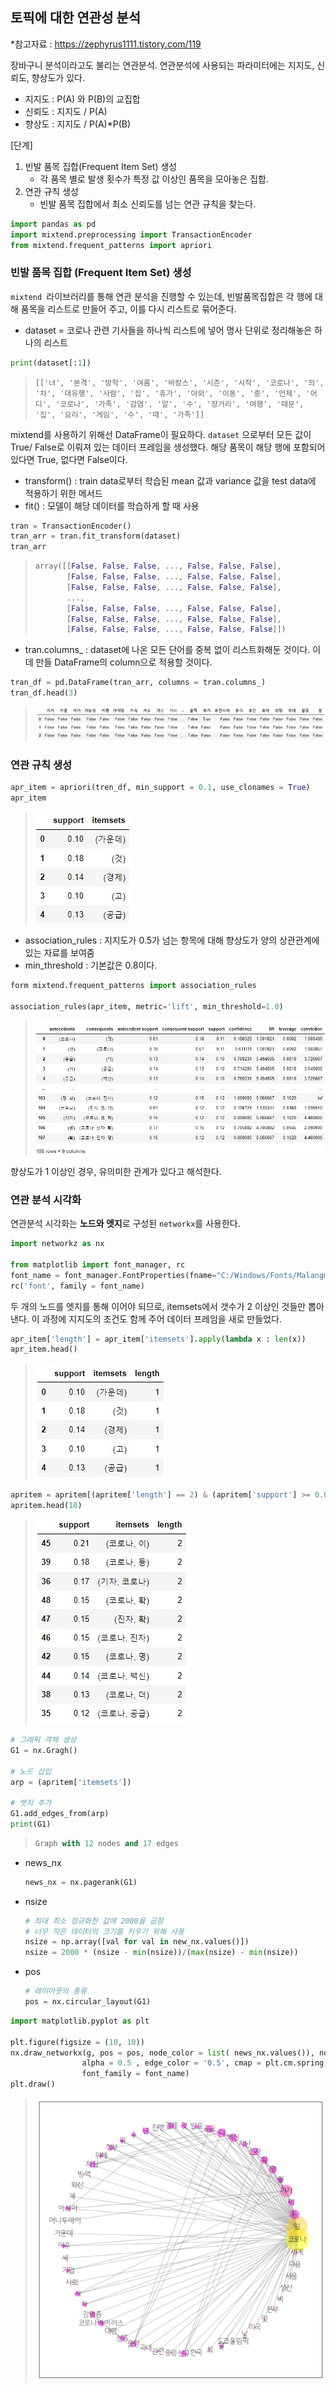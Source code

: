 ## 토픽에 대한 연관성 분석

*참고자료 : https://zephyrus1111.tistory.com/119 

장바구니 분석이라고도 불리는 연관분석. 연관분석에 사용되는 파라미터에는 지지도, 신뢰도, 향상도가 있다. 

- 지지도 :  P(A) 와 P(B)의 교집합
- 신뢰도 :  지지도 / P(A)
- 향상도 :  지지도 / P(A)*P(B)

[단계]

1. 빈발 품목 집합(Frequent Item Set) 생성
   - 각 품목 별로 발생 횟수가 특정 값 이상인 품목을 모아놓은 집합.
2. 연관 규칙 생성
   - 빈발 품목 집합에서 최소 신뢰도를 넘는 연관 규칙을 찾는다.

```python
import pandas as pd
import mixtend.preprocessing import TransactionEncoder
from mixtend.frequent_patterns import apriori
```

### 빈발 품목 집합 (Frequent Item Set) 생성

`mixtend `라이브러리를 통해 연관 분석을 진행할 수 있는데, 빈발품목집합은 각 행에 대해 품목을 리스트로 만들어 주고, 이를 다시 리스트로 묶어준다.

- dataset = 코로나 관련 기사들을 하나씩 리스트에 넣어 명사 단위로 정리해놓은 하나의 리스트

```python
print(dataset[:1])
```

> ```
> [['녀', '본격', '방학', '여름', '바캉스', '시즌', '시작', '코로나', '의', '차', '대유행', '사람', '집', '휴가', '야외', '이동', '중', '언제', '어디', '코로나', '가족', '감염', '알', '수', '장거리', '여행', '때문', '집', '요리', '게임', '수', '때', '가족']]
> ```



mixtend를 사용하기 위해선 DataFrame이 필요하다. `dataset` 으로부터 모든 값이 True/ False로 이뤄져 있는 데이터 프레임을 생성했다. 해당 품목이 해당 행에 포함되어 있다면 True, 없다면 False이다.

- transform()  : train data로부터 학습된 mean 값과 variance 값을 test data에 적용하기 위한 메서드
- fit()  : 모델이 해당 데이터를 학습하게 할 때 사용

```python
tran = TransactionEncoder()
tran_arr = tran.fit_transform(dataset)
tran_arr
```

> ```python
> array([[False, False, False, ..., False, False, False],
>        [False, False, False, ..., False, False, False],
>        [False, False, False, ..., False, False, False],
>        ...,
>        [False, False, False, ..., False, False, False],
>        [False, False, False, ..., False, False, False],
>        [False, False, False, ..., False, False, False]])
> ```

- tran.columns_  :  dataset에 나온 모든 단어를 중복 없이 리스트화해둔 것이다. 이데 만들 DataFrame의 column으로 적용할 것이다.

```python
tran_df = pd.DataFrame(tran_arr, columns = tran.columns_)
tran_df.head(3)
```

> <img src = './apriori_img/0413_tranDF.jpg'> 

### 연관 규칙 생성

```python
apr_item = apriori(tren_df, min_support = 0.1, use_clonames = True)
apr_item
```

> <img src = './apriori_img/0413_apriori.jpg'> 

- association_rules  : 지지도가 0.5가 넘는 항목에 대해 향상도가 양의 상관관계에 있는 자료를 보여줌
- min_threshold  : 기본값은 0.8이다.

```python
form mixtend.frequent_patterns import association_rules

association_rules(apr_item, metric='lift', min_threshold=1.0)
```

> <img src = './apriori_img/0413_association_rules.jpg'>

향상도가 1 이상인 경우, 유의미한 관계가 있다고 해석한다. 

 ### 연관 분석 시각화

연관분석 시각화는 **노드와 엣지**로 구성된 `networkx`를 사용한다.

```python
import networkz as nx

from matplotlib import font_manager, rc
font_name = font_manager.FontProperties(fname="C:/Windows/Fonts/MalangmalangR.ttf").get_name()
rc('font', family = font_name)
```

두 개의 노드를 엣지를 통해 이어야 되므로, itemsets에서 갯수가 2 이상인 것들만 뽑아낸다. 이 과정에 지지도의 조건도 함께 주어 데이터 프레임을 새로 만들었다.

```python
apr_item['length'] = apr_item['itemsets'].apply(lambda x : len(x))
apr_item.head()
```

> <img src = './apriori_img/0413_itemLen.jpg'> 

```python
apritem = apritem[(apritem['length'] == 2) & (apritem['support'] >= 0.07)].sort_values(by='support', ascending = False)
apritem.head(10)
```

> <img src = './apriori_img/0413_itemLen2.jpg'> 

```python
# 그래픽 객체 생성
G1 = nx.Gragh()

# 노드 삽입
arp = (apritem['itemsets'])

# 엣지 추가
G1.add_edges_from(arp)
print(G1)
```

> ```python
> Graph with 12 nodes and 17 edges
> ```

- news_nx

  ```python
  news_nx = nx.pagerank(G1)
  ```

- nsize

  ```python
  # 최대 최소 정규화한 값에 2000을 곱함
  # 너무 작은 데이터의 크기를 키우기 위해 사용
  nsize = np.array([val for val in new_nx.values()])
  nsize = 2000 * (nsize - min(nsize))/(max(nsize) - min(nsize))
  ```

- pos

  ```python
  # 레이아웃의 종류
  pos = nx.circular_layout(G1)
  ```

```python
import matplotlib.pyplot as plt

plt.figure(figsize = (10, 10))
nx.draw_networkx(g, pos = pos, node_color = list( news_nx.values()), node_size = nsize,
                alpha = 0.5 , edge_color = '0.5', cmap = plt.cm.spring, font_size = 15,
                font_family = font_name)
plt.draw()
```

> <img src = './apriori_img/0413_연관분석.png'> 